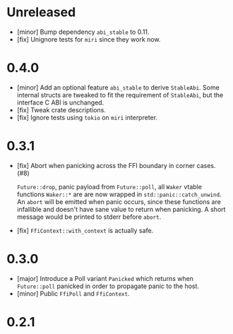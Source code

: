 # Unreleased

- [minor] Bump dependency `abi_stable` to 0.11.
- [fix] Unignore tests for `miri` since they work now.

# 0.4.0

- [minor] Add an optional feature `abi_stable` to derive `StableAbi`.
  Some internal structs are tweaked to fit the requirement of `StableAbi`,
  but the interface C ABI is unchanged.
- [fix] Tweak crate descriptions.
- [fix] Ignore tests using `tokio` on `miri` interpreter.

# 0.3.1

- [fix] Abort when panicking across the FFI boundary in corner cases. (#8)

  `Future::drop`, panic payload from `Future::poll`, all `Waker` vtable functions `Waker::*` are
  are now wrapped in `std::panic::catch_unwind`. An `abort` will be emitted when panic occurs,
  since these functions are infallible and doesn't have sane value to return when panicking.
  A short message would be printed to stderr before `abort`.

- [fix] `FfiContext::with_context` is actually safe.

# 0.3.0

- [major] Introduce a Poll variant `Panicked` which returns when `Future::poll` panicked in order to
  propagate panic to the host.
- [minor] Public `FfiPoll` and `FfiContext`.

# 0.2.1
